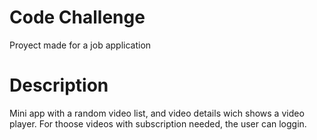 # Code Challenge
Proyect made for a job application

# Description
Mini app with a random video list, and video details wich shows a video player.
For thoose videos with subscription needed, the user can loggin.
